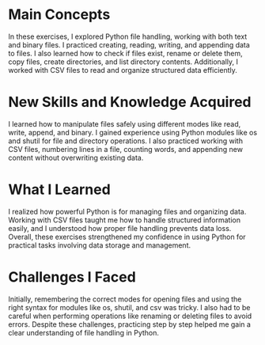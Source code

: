 # Main Concepts
In these exercises, I explored Python file handling, working with both text and binary files. I practiced creating, reading, writing, and appending data to files. I also learned how to check if files exist, rename or delete them, copy files, create directories, and list directory contents. Additionally, I worked with CSV files to read and organize structured data efficiently.

# New Skills and Knowledge Acquired
I learned how to manipulate files safely using different modes like read, write, append, and binary. I gained experience using Python modules like os and shutil for file and directory operations. I also practiced working with CSV files, numbering lines in a file, counting words, and appending new content without overwriting existing data.

# What I Learned
I realized how powerful Python is for managing files and organizing data. Working with CSV files taught me how to handle structured information easily, and I understood how proper file handling prevents data loss. Overall, these exercises strengthened my confidence in using Python for practical tasks involving data storage and management.

# Challenges I Faced
Initially, remembering the correct modes for opening files and using the right syntax for modules like os, shutil, and csv was tricky. I also had to be careful when performing operations like renaming or deleting files to avoid errors. Despite these challenges, practicing step by step helped me gain a clear understanding of file handling in Python.